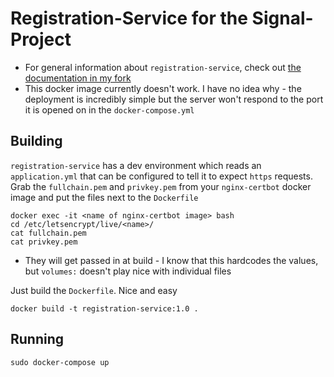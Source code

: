 # Registration-Service for the Signal-Project

- For general information about `registration-service`, check out [the documentation in my fork](https://github.com/JJTofflemire/registration-service)
- This docker image currently doesn't work. I have no idea why - the deployment is incredibly simple but the server won't respond to the port it is opened on in the `docker-compose.yml`

## Building

`registration-service` has a dev environment which reads an `application.yml` that can be configured to tell it to expect `https` requests. Grab the `fullchain.pem` and `privkey.pem` from your `nginx-certbot` docker image and put the files next to the `Dockerfile`

```
docker exec -it <name of nginx-certbot image> bash
cd /etc/letsencrypt/live/<name>/
cat fullchain.pem
cat privkey.pem
```

- They will get passed in at build - I know that this hardcodes the values, but `volumes:` doesn't play nice with individual files

Just build the `Dockerfile`. Nice and easy

```
docker build -t registration-service:1.0 .
```

## Running

```
sudo docker-compose up
```